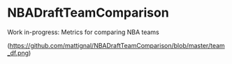 # NBADraftTeamComparison

Work in-progress: Metrics for comparing NBA teams

(https://github.com/mattignal/NBADraftTeamComparison/blob/master/team_df.png)
